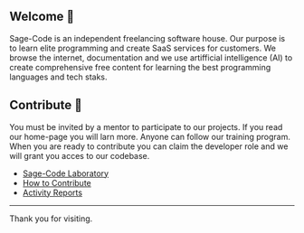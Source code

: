## Welcome 👋

Sage-Code is an independent freelancing software house. Our purpose is to learn elite programming and create SaaS services for customers. We browse the internet, documentation and we use artifficial intelligence (AI) to create comprehensive free content for learning the best programming languages and tech staks.

## Contribute 🎁

You must be invited by a mentor to participate to our projects. If you read our home-page you will larn more. Anyone can follow our training program. When you are ready to contribute you can claim the developer role and we will grant you acces to our codebase.

* [Sage-Code Laboratory](http://sagecode.net)
* [How to Contribute](https://github.com/sage-code/.github/tree/main/profile/contribute.md)
* [Activity Reports](https://github.com/sage-code/.github/tree/main/reports/readme.md)
---
Thank you for visiting.

